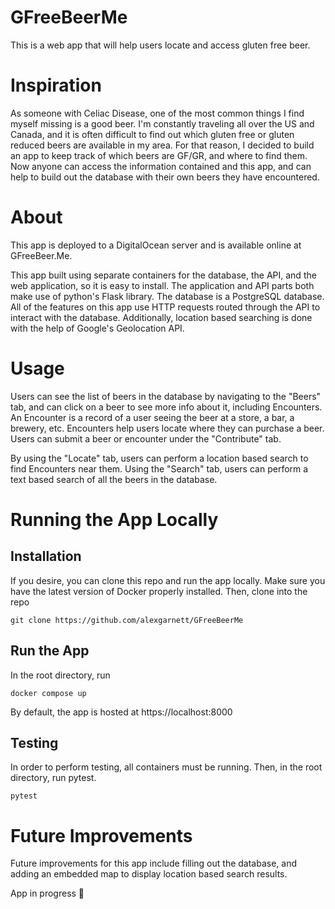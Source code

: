 # GFreeBeerMe

This is a web app that will help users locate and access gluten free beer.

# Inspiration
As someone with Celiac Disease, one of the most common things I find myself missing is a good beer. I'm constantly 
traveling all over the US and Canada, and it is often difficult to find out which gluten free or gluten reduced beers 
are available in my area. For that reason, I decided to build an app to keep track of which beers are GF/GR, and where 
to find them. Now anyone can access the information contained and this app, and can help to build out the database with 
their own beers they have encountered.

# About
This app is deployed to a DigitalOcean server and is available online at GFreeBeer.Me.

This app built using separate containers for the database, the API, and the web application, so it is easy to install.
The application and API parts both make use of python's Flask library. The database is a PostgreSQL database. All of 
the features on this app use HTTP requests routed through the API to interact with the database. Additionally, location 
based searching is done with the help of Google's Geolocation API.

# Usage
Users can see the list of beers in the database by navigating to the "Beers" tab, and can click on a beer to see more 
info about it, including Encounters. An Encounter is a record of a user seeing the beer at a store, a bar, a brewery, 
etc. Encounters help users locate where they can purchase a beer. Users can submit a beer or encounter under the 
"Contribute" tab.

By using the "Locate" tab, users can perform a location based search to find Encounters near them. Using the "Search" 
tab, users can perform a text based search of all the beers in the database.

# Running the App Locally
## Installation
If you desire, you can clone this repo and run the app locally.
Make sure you have the latest version of Docker properly installed. Then, clone into the repo
```
git clone https://github.com/alexgarnett/GFreeBeerMe
```

## Run the App
In the root directory, run
```
docker compose up
```
By default, the app is hosted at https://localhost:8000

## Testing
In order to perform testing, all containers must be running. Then, in the root directory, run pytest.
```
pytest
```

# Future Improvements
Future improvements for this app include filling out the database, and adding an embedded map to display location based 
search results.

App in progress :arrows_counterclockwise:
